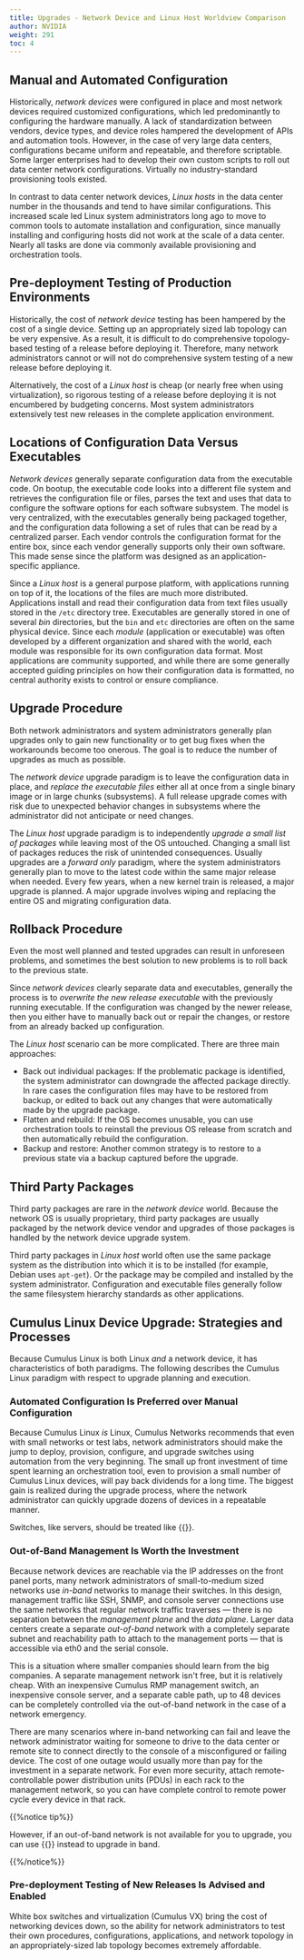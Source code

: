```yaml
---
title: Upgrades - Network Device and Linux Host Worldview Comparison
author: NVIDIA
weight: 291
toc: 4
---
```


## Manual and Automated Configuration

Historically, *network devices* were configured in place and most
network devices required customized configurations, which led
predominantly to configuring the hardware manually. A lack of
standardization between vendors, device types, and device roles hampered
the development of APIs and automation tools. However, in the case of
very large data centers, configurations became uniform and repeatable,
and therefore scriptable. Some larger enterprises had to develop their
own custom scripts to roll out data center network configurations.
Virtually no industry-standard provisioning tools existed.

In contrast to data center network devices, *Linux hosts* in the data
center number in the thousands and tend to have similar configurations.
This increased scale led Linux system administrators long ago to move to
common tools to automate installation and configuration, since manually
installing and configuring hosts did not work at the scale of a data
center. Nearly all tasks are done via commonly available provisioning
and orchestration tools.

## Pre-deployment Testing of Production Environments

Historically, the cost of *network device* testing has been hampered by
the cost of a single device. Setting up an appropriately sized lab
topology can be very expensive. As a result, it is difficult to do
comprehensive topology-based testing of a release before deploying it.
Therefore, many network administrators cannot or will not do
comprehensive system testing of a new release before deploying it.

Alternatively, the cost of a *Linux host* is cheap (or nearly free when
using virtualization), so rigorous testing of a release before deploying
it is not encumbered by budgeting concerns. Most system administrators
extensively test new releases in the complete application environment.

## Locations of Configuration Data Versus Executables

*Network devices* generally separate configuration data from the
executable code. On bootup, the executable code looks into a different
file system and retrieves the configuration file or files, parses the
text and uses that data to configure the software options for each
software subsystem. The model is very centralized, with the executables
generally being packaged together, and the configuration data following
a set of rules that can be read by a centralized parser. Each vendor
controls the configuration format for the entire box, since each vendor
generally supports only their own software. This made sense since the
platform was designed as an application-specific appliance.

Since a *Linux host* is a general purpose platform, with applications
running on top of it, the locations of the files are much more
distributed. Applications install and read their configuration data from
text files usually stored in the `/etc` directory tree. Executables are
generally stored in one of several *bin* directories, but the `bin` and
`etc` directories are often on the same physical device. Since
each *module* (application or executable) was often developed by a
different organization and shared with the world, each module was
responsible for its own configuration data format. Most applications are
community supported, and while there are some generally accepted guiding
principles on how their configuration data is formatted, no central
authority exists to control or ensure compliance.  

## Upgrade Procedure

Both network administrators and system administrators generally plan
upgrades only to gain new functionality or to get bug fixes when the
workarounds become too onerous. The goal is to reduce the number of
upgrades as much as possible.

The *network device* upgrade paradigm is to leave the configuration data
in place, and *replace the executable files* either all at once from a
single binary image or in large chunks (subsystems). A full release
upgrade comes with risk due to unexpected behavior changes in subsystems
where the administrator did not anticipate or need changes.

The *Linux host* upgrade paradigm is to independently *upgrade a small
list of packages* while leaving most of the OS untouched. Changing a
small list of packages reduces the risk of unintended consequences.
Usually upgrades are a *forward only* paradigm, where the system
administrators generally plan to move to the latest code within the same
major release when needed. Every few years, when a new kernel train is
released, a major upgrade is planned. A major upgrade involves wiping
and replacing the entire OS and migrating configuration data.

## Rollback Procedure

Even the most well planned and tested upgrades can result in unforeseen
problems, and sometimes the best solution to new problems is to roll
back to the previous state.

Since *network devices* clearly separate data and executables, generally
the process is to *overwrite the new release executable* with the
previously running executable. If the configuration was changed by the
newer release, then you either have to manually back out or repair the
changes, or restore from an already backed up configuration.

The *Linux host* scenario can be more complicated. There are three main approaches:

- Back out individual packages: If the problematic package is identified, the system administrator can downgrade the affected package directly. In rare cases the configuration files may have to be restored from backup, or edited to back out any changes that were automatically made by the upgrade package.
- Flatten and rebuild: If the OS becomes unusable, you can use orchestration tools to reinstall the previous OS release from scratch and then automatically rebuild the configuration.
- Backup and restore: Another common strategy is to restore to a previous state via a backup captured before the upgrade.

## Third Party Packages

Third party packages are rare in the *network device* world. Because the
network OS is usually proprietary, third party packages are usually
packaged by the network device vendor and upgrades of those packages is
handled by the network device upgrade system.

Third party packages in *Linux host* world often use the same package
system as the distribution into which it is to be installed (for
example, Debian uses `apt-get`). Or the package may be compiled and
installed by the system administrator. Configuration and executable
files generally follow the same filesystem hierarchy standards as other
applications.

## Cumulus Linux Device Upgrade: Strategies and Processes

Because Cumulus Linux is both Linux *and* a network device, it has
characteristics of both paradigms. The following describes the Cumulus
Linux paradigm with respect to upgrade planning and execution.

### Automated Configuration Is Preferred over Manual Configuration

Because Cumulus Linux *is* Linux, Cumulus Networks recommends that even
with small networks or test labs, network administrators should make the
jump to deploy, provision, configure, and upgrade switches using
automation from the very beginning. The small up front investment of
time spent learning an orchestration tool, even to provision a small
number of Cumulus Linux devices, will pay back dividends for a long
time. The biggest gain is realized during the upgrade process, where the
network administrator can quickly upgrade dozens of devices in a
repeatable manner.

Switches, like servers, should be treated like {{<exlink url="https://www.google.com/search?q=cattle+not+pets" text="cattle, not pets">}}.

### Out-of-Band Management Is Worth the Investment

Because network devices are reachable via the IP addresses on the front
panel ports, many network administrators of small-to-medium sized
networks use *in-band* networks to manage their switches. In this
design, management traffic like SSH, SNMP, and console server
connections use the same networks that regular network traffic traverses
— there is no separation between the *management plane* and the *data
plane*. Larger data centers create a separate *out-of-band* network with
a completely separate subnet and reachability path to attach to the
management ports — that is accessible via eth0 and the serial console.

This is a situation where smaller companies should learn from the big
companies. A separate management network isn't free, but it is
relatively cheap. With an inexpensive Cumulus RMP management switch, an
inexpensive console server, and a separate cable path, up to 48 devices
can be completely controlled via the out-of-band network in the case of
a network emergency.  

There are many scenarios where in-band networking can fail and leave the
network administrator waiting for someone to drive to the data center or
remote site to connect directly to the console of a misconfigured or
failing device. The cost of one outage would usually more than pay for
the investment in a separate network. For even more security, attach
remote-controllable power distribution units (PDUs) in each rack to the
management network, so you can have complete control to remote power
cycle every device in that rack.

{{%notice tip%}}

However, if an out-of-band network is not available for you to upgrade, you can use {{<link url="Using-dtach-for-In-band-apt-get-Upgrades" text="the dtach tool">}} instead to upgrade in band.

{{%/notice%}}

### Pre-deployment Testing of New Releases Is Advised and Enabled

White box switches and virtualization (Cumulus VX) bring the cost of
networking devices down, so the ability for network administrators to
test their own procedures, configurations, applications, and network
topology in an appropriately-sized lab topology becomes extremely
affordable.
